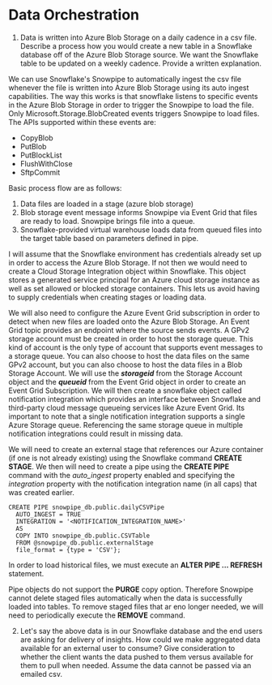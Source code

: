 # Data Orchestration
1. Data is written into Azure Blob Storage on a daily cadence in a csv file. Describe a process how you would create a new table in a Snowflake database off of the Azure Blob Storage source. We want the Snowflake table to be updated on a weekly cadence. Provide a written explanation.

We can use Snowflake's Snowpipe to automatically ingest the csv file whenever the file is written into Azure Blob Storage using its auto ingest capabilities. The way this works is that snowflake listens to specific events in the Azure Blob Storage in order to trigger the Snowpipe to load the file. Only Microsoft.Storage.BlobCreated events triggers Snowpipe to load files. The APIs supported within these events are:
* CopyBlob
* PutBlob
* PutBlockList
* FlushWithClose
* SftpCommit

Basic process flow are as follows:
1. Data files are loaded in a stage (azure blob storage)
2. Blob storage event message informs Snowpipe via Event Grid that files are ready to load. Snowpipe brings file into a queue.
3. Snowflake-provided virtual warehouse loads data from queued files into the target table based on parameters defined in pipe.

I will assume that the Snowflake environment has credentials already set up in order to access the Azure Blob Storage. If not then we would need to create a Cloud Storage Integration object within Snowflake. This object stores a generated service principal for an Azure cloud storage instance as well as set allowed or blocked storage containers. This lets us avoid having to supply credentials when creating stages or loading data.

We will also need to configure the Azure Event Grid subscription in order to detect when new files are loaded onto the Azure Blob Storage. An Event Grid topic provides an endpoint where the source sends events. A GPv2 storage account must be created in order to host the storage queue. This kind of account is the only type of account that supports event messages to a storage queue. You can also choose to host the data files on the same GPv2 account, but you can also choose to host the data files in a Blob Storage Account. We will use the ***storageid*** from the Storage Account object and the ***queueid*** from the Event Grid object in order to create an Event Grid Subscription. We will then create a snowflake object called notification integration which provides an interface between Snowflake and third-party cloud message queueing services like Azure Event Grid. Its important to note that a single notification integration supports a single Azure Storage queue. Referencing the same storage queue in multiple notification integrations could result in missing data. 

We will need to create an external stage that references our Azure container (if one is not already existing) using the Snowflake command **CREATE STAGE**. We then will need to create a pipe using the **CREATE PIPE** command with the *auto_ingest* property enabled and specifying the *integration* property with the notification integration name (in all caps) that was created earlier. 
```
CREATE PIPE snowpipe_db.public.dailyCSVPipe
  AUTO_INGEST = TRUE
  INTEGRATION = '<NOTIFICATION_INTEGRATION_NAME>'
  AS
  COPY INTO snowpipe_db.public.CSVTable
  FROM @snowpipe_db.public.externalStage
  file_format = {type = 'CSV'};
```
In order to load historical files, we must execute an **ALTER PIPE ... REFRESH** statement. 

Pipe objects do not support the **PURGE** copy option. Therefore Snowpipe cannot delete staged files automatically when the data is successfully loaded into tables. To remove staged files that ar eno longer needed, we will need to periodically execute the **REMOVE** command. 


 
2. Let's say the above data is in our Snowflake database and the end users are asking for delivery of insights. How could we make aggregated data available for an external user to consume? Give consideration to whether the client wants the data pushed to them versus available for them to pull when needed. Assume the data cannot be passed via an emailed csv.








